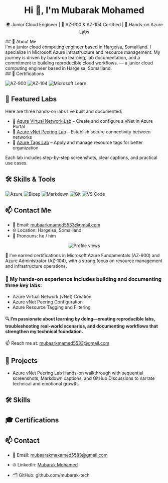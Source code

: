 
<h1 align="center">Hi 👋, I'm Mubarak Mohamed</h1> 
<p align="center">🌍 Junior Cloud Engineer | 📘 AZ-900 & AZ-104 Certified | 🧪 Hands-on Azure Labs</p>
## 🧠 About Me <br> 
I'm a junior cloud computing engineer based in Hargeisa, Somaliland. I specialize in Microsoft Azure infrastructure and resource management. My journey is driven by hands-on learning, lab documentation, and a commitment to building reproducible cloud workflows.
— a junior cloud computing engineer based in Hargeisa, Somaliland. <br>
## 🏅 Certifications

![AZ-900](https://img.shields.io/badge/AZ--900-Certified-blue)
![AZ-104](https://img.shields.io/badge/AZ--104-Certified-blue)
![Microsoft Learn](https://img.shields.io/badge/Microsoft%20Learn-Badge%20Earned-success)
## 🧪 Featured Labs

Here are three hands-on labs I've built and documented:

- 🔹 [Azure Virtual Network Lab](https://github.com/Mubaarak1-git/Azure-VN-lab) – Create and configure a vNet in Azure Portal  
- 🔹 [Azure vNet Peering Lab](https://github.com/Mubaarak1-git/Azure-VNet-Peering-Lab) – Establish secure connectivity between networks  
- 🔹 [Azure Tags Lab](https://github.com/Mubaarak1-git/Azure-Tags-Lab) – Apply and manage resource tags for better organization  

Each lab includes step-by-step screenshots, clear captions, and practical use cases.
## 🛠️ Skills & Tools

![Azure](https://img.shields.io/badge/Azure-Cloud-blue)
![Bicep](https://img.shields.io/badge/Bicep-IaC-purple)
![Markdown](https://img.shields.io/badge/Markdown-Documentation-lightgrey)
![Git](https://img.shields.io/badge/Git-Version_Control-orange)
![VS Code](https://img.shields.io/badge/VS%20Code-Editor-blue)
## 📫 Contact Me

- 📧 Email: mubaarkmamed5533@gmail.com  
- 🌐 Location: Hargeisa, Somaliland  
- 💬 Pronouns: he / him

<p align="center">
  <img src="https://komarev.com/ghpvc/?username=Mubaarak1-git&style=for-the-badge&color=blue" alt="Profile views"/>
</p>

📘 I’ve earned certifications in Microsoft Azure Fundamentals (AZ-900) and Azure Administrator (AZ-104), with a strong focus on resource management and infrastructure operations.

### 🧪 My hands-on experience includes building and documenting three key labs:
- Azure Virtual Network (vNet) Creation
- Azure vNet Peering Configuration
- Azure Resource Tagging and Filtering

#### 🔍 I’m passionate about learning by doing—creating reproducible labs, troubleshooting real-world scenarios, and documenting workflows that strengthen my technical foundation.

📫 Reach me at: mubaarkmamed5533@gmail.com
 <br>

## 🚀 Projects
- Azure vNet Peering Lab Hands-on walkthrough with sequential screenshots, Markdown captions, and GitHub Discussions to narrate technical and emotional growth.<br>
## 🛠️ Skills
## 🎓 Certifications
## 📫 Contact

- 📧 Email: mubaarakmaxamed5583@gmail.com

- 🌐 LinkedIn: [Mubarak Mohamed](https://www.linkedin.com/in/mubarak-mohamed-81bb16209/)

- 🗂️ GitHub: github.com/mubarak-tech

<!---
Mubaarak1-git/Mubaarak1-git is a ✨ special ✨ repository because its `README.md` (this file) appears on your GitHub profile.
You can click the Preview link to take a look at your changes.
--->

